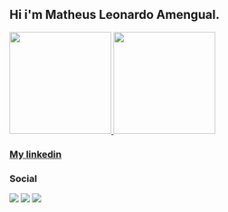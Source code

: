 ## Hi i'm Matheus Leonardo Amengual.
 <div>
  <a href="https://github.com/Leonardo-Amengual">
  <img height="180em" src="https://github-readme-stats.vercel.app/api?username=Leonardo-Amengual&show_icons=true&theme=dark&include_all_commits=true&count_private=true"/>
  <img height="180em" src="https://github-readme-stats.vercel.app/api/top-langs/?username=Leonardo-Amengual&layout=compact&langs_count=15&theme=dark"/>
 </a>
</div>
 
 ### [My linkedin](https://www.linkedin.com/in/leonardo-amengual-049562205/)
  
  ### Social
 <div>
   <a href="https://instagram.com/leonrdo_amengual" target="_blank"><img src="https://img.icons8.com/fluency/48/000000/instagram-new.png"/></a>
  <a href = "Leonardo.amengual@outlook.com"><img src="https://img.icons8.com/fluency/48/000000/gmail.png"/></a>
  <a href="https://www.linkedin.com/in/leonardo-amengual-049562205/" target="_blank"><img src="https://img.icons8.com/fluency/48/000000/linkedin.png"/></a> 
 </div>
  
 
